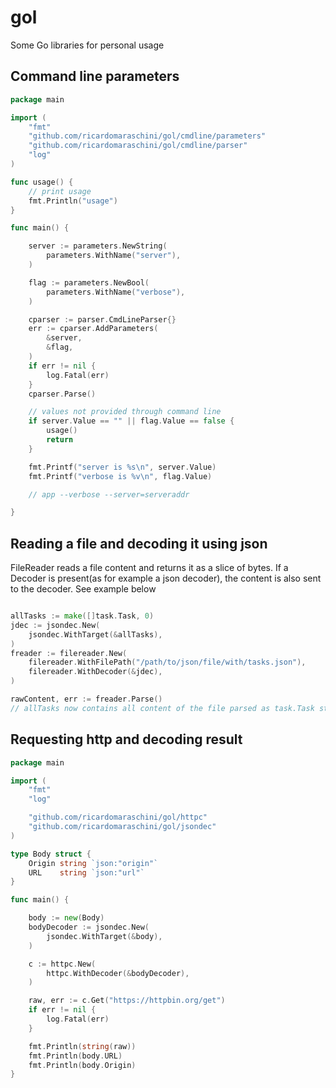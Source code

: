 # gol
Some Go libraries for personal usage

## Command line parameters

```go
package main

import (
	"fmt"
	"github.com/ricardomaraschini/gol/cmdline/parameters"
	"github.com/ricardomaraschini/gol/cmdline/parser"
	"log"
)

func usage() {
	// print usage
	fmt.Println("usage")
}

func main() {

	server := parameters.NewString(
		parameters.WithName("server"),
	)

	flag := parameters.NewBool(
		parameters.WithName("verbose"),
	)

	cparser := parser.CmdLineParser{}
	err := cparser.AddParameters(
		&server,
		&flag,
	)
	if err != nil {
		log.Fatal(err)
	}
	cparser.Parse()

	// values not provided through command line
	if server.Value == "" || flag.Value == false {
		usage()
		return
	}

	fmt.Printf("server is %s\n", server.Value)
	fmt.Printf("verbose is %v\n", flag.Value)

	// app --verbose --server=serveraddr

}
```

## Reading a file and decoding it using json

FileReader reads a file content and returns it as a slice of bytes. If a
Decoder is present(as for example a json decoder), the content is also
sent to the decoder. See example below

```go

allTasks := make([]task.Task, 0)
jdec := jsondec.New(
	jsondec.WithTarget(&allTasks),
)
freader := filereader.New(
	filereader.WithFilePath("/path/to/json/file/with/tasks.json"),
	filereader.WithDecoder(&jdec),
)

rawContent, err := freader.Parse()
// allTasks now contains all content of the file parsed as task.Task struct
```

## Requesting http and decoding result

```go
package main

import (
	"fmt"
	"log"

	"github.com/ricardomaraschini/gol/httpc"
	"github.com/ricardomaraschini/gol/jsondec"
)

type Body struct {
	Origin string `json:"origin"`
	URL    string `json:"url"`
}

func main() {

	body := new(Body)
	bodyDecoder := jsondec.New(
		jsondec.WithTarget(&body),
	)

	c := httpc.New(
		httpc.WithDecoder(&bodyDecoder),
	)

	raw, err := c.Get("https://httpbin.org/get")
	if err != nil {
		log.Fatal(err)
	}

	fmt.Println(string(raw))
	fmt.Println(body.URL)
	fmt.Println(body.Origin)
}

```
